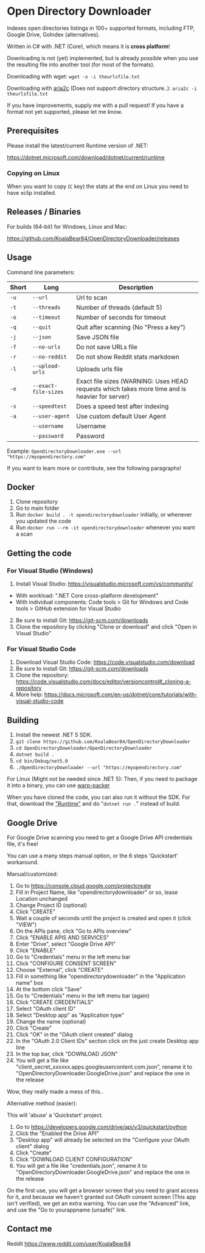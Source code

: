 # Open Directory Downloader
Indexes open directories listings in 100+ supported formats, including FTP, Google Drive, GoIndex (alternatives).

Written in C# with .NET (Core), which means it is **cross platform**!

Downloading is not (yet) implemented, but is already possible when you use the resulting file into another tool (for most of the formats).

Downloading with wget:
`wget -x -i theurlsfile.txt`

Downloading with [aria2c](https://aria2.github.io/) (Does not support directory structure..):
`aria2c -i theurlsfile.txt`

If you have improvements, supply me with a pull request! If you have a format not yet supported, please let me know.

## Prerequisites

Please install the latest/current Runtime version of .NET:

https://dotnet.microsoft.com/download/dotnet/current/runtime

### Copying on Linux

When you want to copy (`C` key) the stats at the end on Linux you need to have xclip installed.

## Releases / Binaries

For builds (64-bit) for Windows, Linux and Mac:

https://github.com/KoalaBear84/OpenDirectoryDownloader/releases

## Usage

Command line parameters:

| Short | Long | Description
|---------|----------|---------
| `-u` | `--url` | Url to scan
| `-t` | `--threads` | Number of threads (default 5)
| `-o` | `--timeout` | Number of seconds for timeout
| `-q` | `--quit` | Quit after scanning (No "Press a key")
| `-j` | `--json` | Save JSON file
| `-f` | `--no-urls` | Do not save URLs file
| `-r` | `--no-reddit` | Do not show Reddit stats markdown
| `-l` | `--upload-urls` | Uploads urls file
| `-e` | `--exact-file-sizes` | Exact file sizes (WARNING: Uses HEAD requests which takes more time and is heavier for server)
| `-s` | `--speedtest` | Does a speed test after indexing
| `-a` | `--user-agent` | Use custom default User Agent
| | `--username` | Username
| | `--password` | Password

Example:
`OpenDirectoryDownloader.exe --url "https://myopendirectory.com"`

If you want to learn more or contribute, see the following paragraphs!

## Docker

1. Clone repository
2. Go to main folder
3. Run `docker build . -t opendirectorydownloader` initially, or whenever you updated the code
4. Run `docker run --rm -it opendirectorydownloader` whenever you want a scan

## Getting the code

### For Visual Studio (Windows)
1. Install Visual Studio: https://visualstudio.microsoft.com/vs/community/
* With workload: ".NET Core cross-platform development"
* With individual components: Code tools > Git for Windows and Code tools > GitHub extension for Visual Studio
2. Be sure to install Git: https://git-scm.com/downloads
3. Clone the repository by clicking "Clone or download" and click "Open in Visual Studio"

### For Visual Studio Code
1. Download Visual Studio Code: https://code.visualstudio.com/download
2. Be sure to install Git: https://git-scm.com/downloads
3. Clone the repository: https://code.visualstudio.com/docs/editor/versioncontrol#_cloning-a-repository
4. More help: https://docs.microsoft.com/en-us/dotnet/core/tutorials/with-visual-studio-code

## Building
1. Install the newest .NET 5 SDK. 
2. `git clone https://github.com/KoalaBear84/OpenDirectoryDownloader`
3. `cd OpenDirectoryDownloader/OpenDirectoryDownloader`
4. `dotnet build .`
5. `cd bin/Debug/net5.0`
6. `./OpenDirectoryDownloader --url "https://myopendirectory.com"`

For Linux (Might not be needed since .NET 5):
Then, if you need to package it into a binary, you can use [warp-packer](https://github.com/dgiagio/warp#quickstart-with-net-core)

When you have cloned the code, you can also run it without the SDK. For that, download the ["Runtime"](https://dotnet.microsoft.com/download) and do "`dotnet run .`" instead of build.

## Google Drive
For Google Drive scanning you need to get a Google Drive API credentials file, it's free!

You can use a many steps manual option, or the 6 steps 'Quickstart' workaround.

Manual/customized:

1. Go to https://console.cloud.google.com/projectcreate
2. Fill in Project Name, like "opendirectorydownloader" or so, lease Location unchanged
3. Change Project ID (optional)
4. Click "CREATE"
5. Wait a couple of seconds until the project is created and open it (click "VIEW")
6. On the APIs pane, click "Go to APIs overview"
7. Click "ENABLE APIS AND SERVICES"
8. Enter "Drive", select "Google Drive API"
9. Click "ENABLE"
10. Go to "Credentials" menu in the left menu bar
11. Click "CONFIGURE CONSENT SCREEN"
12. Choose "External", click "CREATE"
13. Fill in something like "opendirectorydownloader" in the "Application name" box
14. At the bottom click "Save"
15. Go to "Credentials" menu in the left menu bar (again)
16. Click "CREATE CREDENTIALS"
17. Select "OAuth client ID"
18. Select "Desktop app" as "Application type"
19. Change the name (optional)
20. Click "Create"
21. Click "OK" in the "OAuth client created" dialog
22. In the "OAuth 2.0 Client IDs" section click on the just create Desktop app line
23. In the top bar, click "DOWNLOAD JSON"
24. You will get a file like "client_secret_xxxxxx.apps.googleusercontent.com.json", rename it to "OpenDirectoryDownloader.GoogleDrive.json" and replace the one in the release

Wow, they really made a mess of this..

Alternative method (easier):

This will 'abuse' a 'Quickstart' project.

1. Go to https://developers.google.com/drive/api/v3/quickstart/python
2. Click the "Enabled the Drive API"
3. "Desktop app" will already be selected on the "Configure your OAuth client" dialog
4. Click "Create"
5. Click "DOWNLOAD CLIENT CONFIGURATION"
6. You will get a file like "credentials.json", rename it to "OpenDirectoryDownloader.GoogleDrive.json" and replace the one in the release

On the first use, you will get a browser screen that you need to grant access for it, and because we haven't granted out OAuth consent screen (This app isn't verified), we get an extra warning. You can use the "Advanced" link, and use the "Go to yourappname (unsafe)" link.

## Contact me

Reddit https://www.reddit.com/user/KoalaBear84
